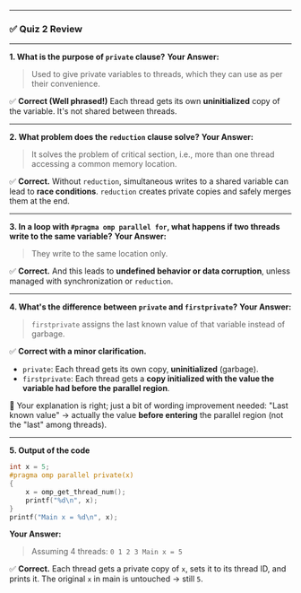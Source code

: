 
---

### ✅ **Quiz 2 Review**

---

**1. What is the purpose of `private` clause?**
**Your Answer:**

> Used to give private variables to threads, which they can use as per their convenience.

✅ **Correct (Well phrased!)**
Each thread gets its own **uninitialized** copy of the variable. It's not shared between threads.

---

**2. What problem does the `reduction` clause solve?**
**Your Answer:**

> It solves the problem of critical section, i.e., more than one thread accessing a common memory location.

✅ **Correct.**
Without `reduction`, simultaneous writes to a shared variable can lead to **race conditions**. `reduction` creates private copies and safely merges them at the end.

---

**3. In a loop with `#pragma omp parallel for`, what happens if two threads write to the same variable?**
**Your Answer:**

> They write to the same location only.

✅ **Correct.**
And this leads to **undefined behavior or data corruption**, unless managed with synchronization or `reduction`.

---

**4. What's the difference between `private` and `firstprivate`?**
**Your Answer:**

> `firstprivate` assigns the last known value of that variable instead of garbage.

✅ **Correct with a minor clarification.**

* `private`: Each thread gets its own copy, **uninitialized** (garbage).
* `firstprivate`: Each thread gets a **copy initialized with the value the variable had before the parallel region**.

🔄 Your explanation is right; just a bit of wording improvement needed:
"Last known value" → actually the value **before entering** the parallel region (not the "last" among threads).

---

**5. Output of the code**

```c
int x = 5;
#pragma omp parallel private(x)
{
    x = omp_get_thread_num();
    printf("%d\n", x);
}
printf("Main x = %d\n", x);
```

**Your Answer:**

> Assuming 4 threads: `0 1 2 3 Main x = 5`

✅ **Correct.**
Each thread gets a private copy of `x`, sets it to its thread ID, and prints it.
The original `x` in main is untouched → still `5`.


